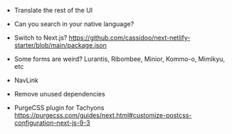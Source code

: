 - Translate the rest of the UI
- Can you search in your native language?
- Switch to Next.js? https://github.com/cassidoo/next-netlify-starter/blob/main/package.json
- Some forms are weird? Lurantis, Ribombee, Minior, Kommo-o, Mimikyu, etc

- NavLink
- Remove unused dependencies
- PurgeCSS plugin for Tachyons https://purgecss.com/guides/next.html#customize-postcss-configuration-next-js-9-3
